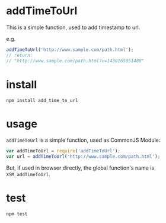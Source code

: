 # addTimeToUrl

This is a simple function, used to add timestamp to url.

e.g.
```javascript
addTimeToUrl('http://www.sample.com/path.html');
// return:
// "http://www.sample.com/path.html?v=1438165051488"
```

# install

```hash
npm install add_time_to_url
```

# usage

`addTimeToUrl` is a simple function, used as CommonJS Module:

```javascript
var addTimeToUrl = require('addTimeToUrl');
var url = addTimeToUrl('http://www.sample.com/path.html');
```

But, if used in browser directly, the global function's name is `XSM_addTimeToUrl`.

# test

```hash
npm test
```
